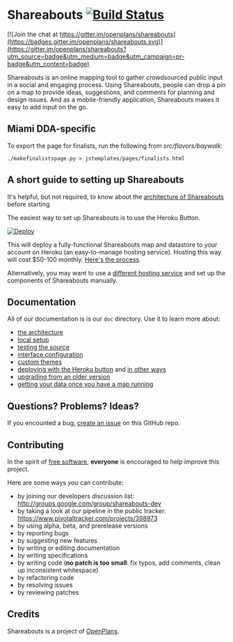 Shareabouts [![Build Status](https://secure.travis-ci.org/openplans/shareabouts.png)](http://travis-ci.org/openplans/shareabouts)
===========

[![Join the chat at https://gitter.im/openplans/shareabouts](https://badges.gitter.im/openplans/shareabouts.svg)](https://gitter.im/openplans/shareabouts?utm_source=badge&utm_medium=badge&utm_campaign=pr-badge&utm_content=badge)

Shareabouts is an online mapping tool to gather crowdsourced public input in a social and engaging process. Using Shareabouts, people can drop a pin on a map to provide ideas, suggestions, and comments for planning and design issues. And as a mobile-friendly application, Shareabouts makes it easy to add input on the go.

Miami DDA-specific
------------------

To export the page for finalists, run the following from _src/flavors/baywalk_:

    ./makefinalistspage.py > jstemplates/pages/finalists.html


A short guide to setting up Shareabouts
-----------

It's helpful, but not required, to know about the [architecture of Shareabouts](https://github.com/openplans/shareabouts/blob/master/doc/ARCHITECTURE.md) before starting.

<a name="heroku-button"></a>The easiest way to set up Shareabouts is to use the Heroku Button.

[![Deploy](https://www.herokucdn.com/deploy/button.png)](https://heroku.com/deploy)

This will deploy a fully-functional Shareabouts map and datastore to your account on Heroku (an easy-to-manage hosting service). Hosting this way will cost $50-100 monthly. [Here's the process](https://github.com/openplans/shareabouts/blob/master/doc/HEROKU_BUTTON.md).

Alternatively, you may want to use a [different hosting service](https://github.com/openplans/shareabouts/blob/master/doc/DEPLOY.md) and set up the components of Shareabouts manually.


Documentation
-------------
All of our documentation is is our `doc` directory. Use it to learn more about:
* [the architecture](https://github.com/openplans/shareabouts/blob/master/doc/ARCHITECTURE.md)
* [local setup](https://github.com/openplans/shareabouts/blob/master/doc/README.md)
* [testing the source](https://github.com/openplans/shareabouts/blob/master/doc/TESTING.md)
* [interface configuration](https://github.com/openplans/shareabouts/blob/master/doc/CONFIG.md)
* [custom themes](https://github.com/openplans/shareabouts/blob/master/doc/CUSTOM_THEME.md)
* [deploying with the Heroku button](https://github.com/openplans/shareabouts/blob/master/doc/HEROKU_BUTTON.md) and [in other ways](https://github.com/openplans/shareabouts/blob/master/doc/DEPLOY.md)
* [upgrading from an older version](https://github.com/openplans/shareabouts/blob/master/doc/UPGRADE.md)
* [getting your data once you have a map running](https://github.com/openplans/shareabouts/blob/master/doc/GETTING_YOUR_DATA.md)

Questions? Problems? Ideas?
--------------------

If you encounted a bug, [create an issue](https://github.com/openplans/shareabouts/issues) on this GitHub repo.

Contributing
------------
In the spirit of [free software](http://www.fsf.org/licensing/essays/free-sw.html), **everyone** is encouraged to help improve this project.

Here are some ways *you* can contribute:

* by joining our developers discussion list: http://groups.google.com/group/shareabouts-dev
* by taking a look at our pipeline in the public tracker: https://www.pivotaltracker.com/projects/398973
* by using alpha, beta, and prerelease versions
* by reporting bugs
* by suggesting new features
* by writing or editing documentation
* by writing specifications
* by writing code (**no patch is too small**: fix typos, add comments, clean up inconsistent whitespace)
* by refactoring code
* by resolving issues
* by reviewing patches

Credits
-------------
Shareabouts is a project of [OpenPlans](http://openplans.org).
